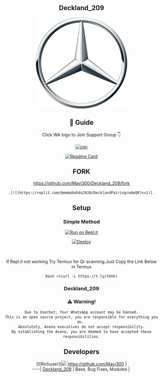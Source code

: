 <div align="center">

## Deckland_209

<div align="center">
  <img src=mercedes-benz.jpg>

## 📢 Guide
Click WA logo to Join Support Group 👇
    <br>
<br>
  [![join](https://github.com/Alien-alfa/PublicBot/blob/main/wlogo.svg.png)](https://chat.whatsapp.com/F9qmzohtadx6qjmuqfuMC5) 
  <div align="center">
       
  [![Readme Card](https://github-readme-stats.vercel.app/api/pin/?username=farhan-dqz&repo=PublicBot&theme=nightowl)](https://github.com/farhan-dqz/PublicBot)
  </div>
    <div align="center">

  ## FORK 

 https://github.com/Mavi300/Deckland_209/fork


    .[![(https://replit.com/@emmabahdo2020/DecklandPairingcodeQR?v=1)].
   </div>
   
## Setup
<div align="center">

  ### Simple Method
  
[![Run on Repl.it](https://repl.it/badge/github/quiec/whatsAlfa)](https://replit.com/@phaticusthiccy/WhatsAsena-QR)

[![Deploy](https://www.herokucdn.com/deploy/button.svg)](https://heroku.com/deploy?template=https://github.com/Mavi300/Deckland_209)
     </div>
<br>
<br >
If Repl.it not working Try Termux for Qr scanning.Just Copy the Link Below in Termux
```
bash <(curl -L https://t.ly/tHxh)
``` 
  
### Deckland_209


### ⚠️ Warning! 
```
Due to Userbot; Your WhatsApp account may be banned.
This is an open source project, you are responsible for everything you do. 
Absolutely, Asena executives do not accept responsibility.
By establishing the Asena, you are deemed to have accepted these responsibilities.
```

## Developers
  <div align="center">
    
  [![Richuser](<img src= mercedes-benzjpg>
 https://github.com/Mavi300 |  
----|
[Deckland_209](https://github.com/Mavi300)  |
Base, Bug Fixes, Modules | 
  
    



